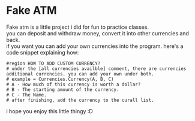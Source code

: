    # Fake ATM
Fake atm is a little project i did for fun to practice classes.\
you can deposit and withdraw money, convert it into other currencies and back.\
if you want you can add your own currencies into the program. here's a code snippet explaining how:
```
#region HOW TO ADD CUSTOM CURRENCY?
# under the [all currencies availble] comment, there are currencies additional currencies. you can add your own under both.
# example = Currencies.Currency(A, B, C)
# A - How much of this currency is worth a dollar?
# B - The starting amount of the currency.
# C - The Name.
# after finishing, add the currency to the curall list.
```
i hope you enjoy this little thingy :D
